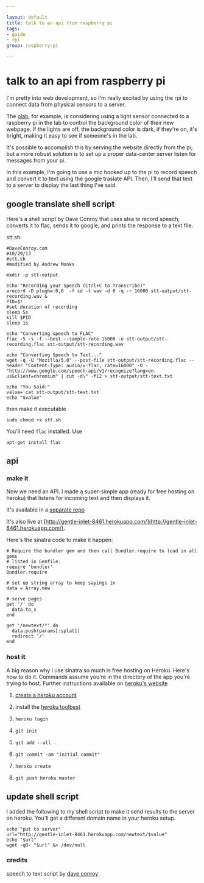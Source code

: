 ```yaml
---

layout: default
title: talk to an api from raspberry pi
tags:
- guide
- rpi
group: raspberry-pi

---
```


#	talk to an api from raspberry pi

I'm pretty into web development, so I'm really excited by using the rpi to connect data from physical sensors to a server.

The [olab](http://olab.io), for example, is considering using a light sensor connected to a raspberry pi in the lab to control the background color of their new webpage. If the lights are off, the background color is dark, if they're on, it's bright, making it easy to see if someone's in the lab.

It's possible to accomplish this by serving the website directly from the pi; but a more robust solution is to set up a proper data-center server listen for messages from your pi.

In this example, I'm going to use a mic hooked up to the pi to record speech and convert it to text using the google traslate API. Then, I'll send that text to a server to display the last thing I've said.

## google translate shell script

Here's a shell script by Dave Conroy that uses alsa te record speech, converts it to flac, sends it to google, and prints the response to a text file.

stt.sh:

	#DaveConroy.com
	#10/29/13
	#stt.sh
	#modified by Andrew Monks

	mkdir -p stt-output

	echo "Recording your Speech (Ctrl+C to Transcribe)"
	arecord -D plughw:0,0  -f cd -t wav -d 0 -q -r 16000 stt-output/stt-recording.wav &
	PID=$!
	#set duration of recording
	sleep 5s
	kill $PID
	sleep 1s

	echo "Converting speech to FLAC"
	flac -5 -s -f --best --sample-rate 16000 -o stt-output/stt-recording.flac stt-output/stt-recording.wav

	echo "Converting Speech to Text..."
	wget -q -U "Mozilla/5.0" --post-file stt-output/stt-recording.flac --header "Content-Type: audio/x-flac; rate=16000" -O - "http://www.google.com/speech-api/v1/recognize?lang=en-us&client=chromium" | cut -d\" -f12 > stt-output/stt-text.txt

	echo "You Said:"
	value=`cat stt-output/stt-text.txt`
	echo "$value"

then make it executable

	sudo chmod +x stt.sh

You'll need `flac` installed. Use

	apt-get install flac

## api

### make it

Now we need an API. I made a super-simple app (ready for free hosting on heroku) that listens for incoming text and then displays it.

It's available in a [separate repo](https://github.com/amonks/rpi-heroku-api-demo)

It's also live at [http://gentle-inlet-8461.herokuapp.com/](http://gentle-inlet-8461.herokuapp.com/).

Here's the sinatra code to make it happen:

	# Require the bundler gem and then call Bundler.require to load in all gems
	# listed in Gemfile.
	require 'bundler'
	Bundler.require

	# set up string array to keep sayings in
	data = Array.new

	# serve pages
	get '/' do
	  data.to_s
	end

	get '/newtext/*' do
	  data.push(params[:splat])
	  redirect '/'
	end

### host it

A big reason why I use sinatra so much is free hosting on Heroku. Here's how to do it. Commands assume you're in the directory of the app you're trying to host. Further instructions available on [heroku's website](https://devcenter.heroku.com/articles/getting-started-with-ruby#local-workstation-setup)

1. [create a heroku account](https://id.heroku.com/signup)

2. install the [heroku toolbest](https://toolbelt.heroku.com/)

3. `heroku login`

4. `git init`

5. `git add --all .`

6. `git commit -am "initial commit"`

7. `heroku create`

8. `git push heroku master`

## update shell script

I added the following to my shell script to make it send results to the server on heroku. You'll get a different domain name in your heroku setup.

	echo "put to server"
	url="http://gentle-inlet-8461.herokuapp.com/newtext/$value"
	echo "$url"
	wget -qO- "$url" &> /dev/null


### credits

speech to text script by [dave conroy](http://www.daveconroy.com/turn-raspberry-pi-translator-speech-recognition-playback-60-languages/)